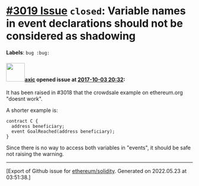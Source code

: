 # [\#3019 Issue](https://github.com/ethereum/solidity/issues/3019) `closed`: Variable names in event declarations should not be considered as shadowing
**Labels**: `bug :bug:`


#### <img src="https://avatars.githubusercontent.com/u/20340?v=4" width="50">[axic](https://github.com/axic) opened issue at [2017-10-03 20:32](https://github.com/ethereum/solidity/issues/3019):

It has been raised in #3018 that the crowdsale example on ethereum.org "doesnt work".

 A shorter example is:
```
contract C {
  address beneficiary;
  event GoalReached(address beneficiary);
}
```

Since there is no way to access both variables in "events", it should be safe not raising the warning.




-------------------------------------------------------------------------------



[Export of Github issue for [ethereum/solidity](https://github.com/ethereum/solidity). Generated on 2022.05.23 at 03:51:38.]
